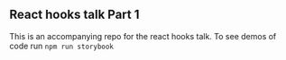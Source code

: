 ## React hooks talk Part 1

This is an accompanying repo for the react hooks talk.
To see demos of code run `npm run storybook`
